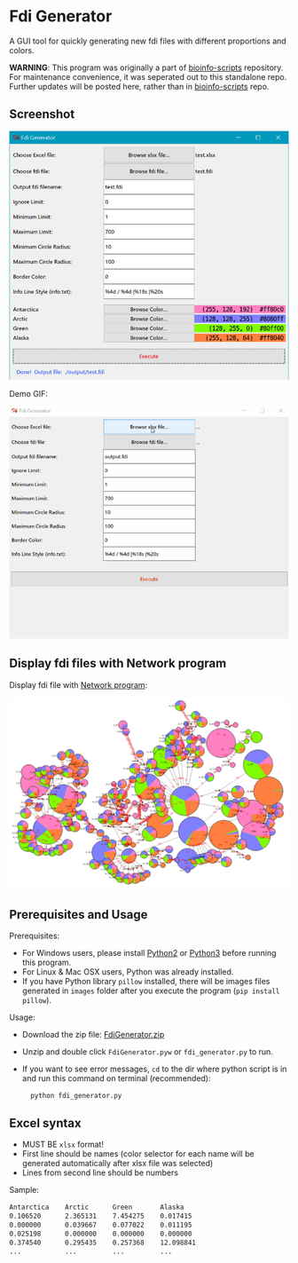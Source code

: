 Fdi Generator
=============

A GUI tool for quickly generating new fdi files with different proportions and colors.

**WARNING**: This program was originally a part of [bioinfo-scripts](https://github.com/zxjsdp/bioinfo-scripts/tree/master/Haplotype_Related/FdiGenerator) repository. For maintenance convenience, it was seperated out to this standalone repo. Further updates will be posted here, rather than in [bioinfo-scripts](https://github.com/zxjsdp/bioinfo-scripts/tree/master/Haplotype_Related/FdiGenerator) repo.


Screenshot
----------

![Fdi Generator](resources/fdi_generator.png)

Demo GIF:

![FdiGenerator GIF](resources/FdiGenerator.gif)

Display fdi files with Network program
--------------------------------------

Display fdi file with [Network program](http://www.fluxus-engineering.com/sharenet.htm):

![Display fdi file with Network](resources/display_fdi_with_network.png)

Prerequisites and Usage
-----------------------

Prerequisites:

- For Windows users, please install [Python2](https://www.python.org/downloads/) or [Python3](https://www.python.org/downloads/) before running this program.
- For Linux & Mac OSX users, Python was already installed.
- If you have Python library `pillow` installed, there will be images files generated in `images` folder after you execute the program (`pip install pillow`).

Usage:

- Download the zip file: [FdiGenerator.zip](https://raw.githubusercontent.com/zxjsdp/FdiGenerator-zips/master/FdiGenerator.zip)
- Unzip and double click `FdiGenerator.pyw` or `fdi_generator.py` to run.
- If you want to see error messages, `cd` to the dir where python script is in and run this command on terminal (recommended):

        python fdi_generator.py

Excel syntax
-------------

- MUST BE `xlsx` format!
- First line should be names (color selector for each name will be generated automatically after xlsx file was selected)
- Lines from second line should be numbers

Sample:

    Antarctica    Arctic      Green       Alaska
    0.106520      2.365131    7.454275    0.017415
    0.000000      0.039667    0.077022    0.011195
    0.025198      0.000000    0.000000    0.000000
    0.374540      0.295435    0.257368    12.098841
    ...           ...         ...         ...
